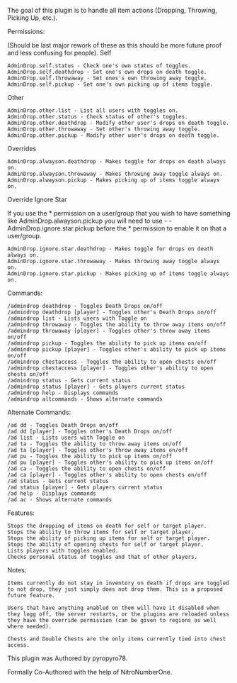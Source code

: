 The goal of this plugin is to handle all item actions (Dropping, Throwing, Picking Up, etc.).

Permissions:

(Should be last major rework of these as this should be more future proof and less confusing for people).
Self

    AdminDrop.self.status - Check one's own status of toggles.
    AdminDrop.self.deathdrop - Set one's own drops on death toggle.
    AdminDrop.self.throwaway - Set ones's own throwing away toggle.
    AdminDrop.self.pickup - Set one's own picking up of items toggle. 

Other

    AdminDrop.other.list - List all users with toggles on.
    AdminDrop.other.status - Check status of other's toggles.
    AdminDrop.other.deathdrop - Modify other user's drops on death toggle.
    AdminDrop.other.throwaway - Set other's throwing away toggle.
    AdminDrop.other.pickup - Modify other user's drops on death toggle. 

Overrides

    AdminDrop.alwayson.deathdrop - Makes toggle for drops on death always on.
    AdminDrop.alwayson.throwaway - Makes throwing away toggle always on.
    AdminDrop.alwayson.pickup - Makes picking up of items toggle always on. 

Override Ignore Star

If you use the * permission on a user/group that you wish to have something like AdminDrop.alwayson.pickup you will need to use - -AdminDrop.ignore.star.pickup before the * permission to enable it on that a user/group.

    AdminDrop.ignore.star.deathdrop - Makes toggle for drops on death always on.
    AdminDrop.ignore.star.throwaway - Makes throwing away toggle always on.
    AdminDrop.ignore.star.pickup - Makes picking up of items toggle always on. 

Commands:

    /admindrop deathdrop - Toggles Death Drops on/off
    /admindrop deathdrop [player] - Toggles other's Death Drops on/off
    /admindrop list - Lists users with Toggle on
    /admindrop throwaway - Toggles the ability to throw away items on/off
    /admindrop throwaway [player] - Toggles other's throw away items on/off
    /admindrop pickup - Toggles the ability to pick up items on/off
    /admindrop pickup [player] - Toggles other's ability to pick up items on/off
    /admindrop chestaccess - Toggles the ability to open chests on/off
    /admindrop chestaccess [player] - Toggles other's ability to open chests on/off
    /admindrop status - Gets current status
    /admindrop status [player] - Gets players current status
    /admindrop help - Displays commands
    /admindrop altcommands - Shows alternate commands 

Alternate Commands:

    /ad dd - Toggles Death Drops on/off
    /ad dd [player] - Toggles other's Death Drops on/off
    /ad list - Lists users with Toggle on
    /ad ta - Toggles the ability to throw away items on/off
    /ad ta [player] - Toggles other's throw away items on/off
    /ad pu - Toggles the ability to pick up items on/off
    /ad pu [player] - Toggles other's ability to pick up items on/off
    /ad ca - Toggles the ability to open chests on/off
    /ad ca [player] - Toggles other's ability to open chests on/off
    /ad status - Gets current status
    /ad status [player] - Gets players current status
    /ad help - Displays commands
    /ad ac - Shows alternate commands 

Features:

    Stops the dropping of items on death for self or target player.
    Stops the ability to throw items for self or target player.
    Stops the ability of picking up items for self or target player.
    Stops the ability of opening chests for self or target player.
    Lists players with toggles enabled.
    Checks personal status of toggles and that of other players. 

Notes:

    Items currently do not stay in inventory on death if drops are toggled to not drop, they just simply does not drop them. This is a proposed future feature. 

    Users that have anything anabled on them will have it disabled when they logg off, the server restarts, or the plugins are reloaded unless they have the override permission (can be given to regions as well where needed). 

    Chests and Double Chests are the only items currently tied into chest access. 

This plugin was Authored by pyropyro78.

Formally Co-Authored with the help of NitroNumberOne.
